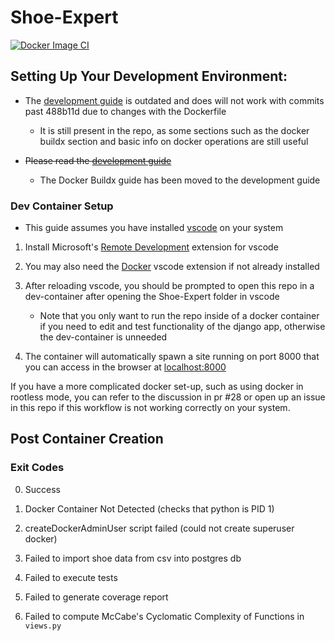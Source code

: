 # Shoe-Expert

[![Docker Image CI](https://github.com/ChicoState/Shoe-Expert/actions/workflows/docker-image.yml/badge.svg)](https://github.com/ChicoState/Shoe-Expert/actions/workflows/docker-image.yml)

## Setting Up Your Development Environment:

- The [development guide](docs/DEVELOPMENT.md) is outdated and does will not work with commits past 488b11d due to changes with the Dockerfile

    - It is still present in the repo, as some sections such as the docker buildx section and basic info on docker operations are still useful

- ~~Please read the [development guide](docs/DEVELOPMENT.md)~~
    - The Docker Buildx guide has been moved to the development guide

### Dev Container Setup

- This guide assumes you have installed [vscode](https://code.visualstudio.com/) on your system

1. Install Microsoft's [Remote Development](https://marketplace.visualstudio.com/items?itemName=ms-vscode-remote.vscode-remote-extensionpack) extension for vscode

2. You may also need the [Docker](https://marketplace.visualstudio.com/items?itemName=ms-azuretools.vscode-docker) vscode extension if not already installed

3. After reloading vscode, you should be prompted to open this repo in a dev-container after opening the Shoe-Expert folder in vscode

    - Note that you only want to run the repo inside of a docker container if you need to edit and test functionality of the django app, otherwise the dev-container is unneeded

4. The container will automatically spawn a site running on port 8000 that you can access in the browser at [localhost:8000](http://127.0.0.1:8000)

If you have a more complicated docker set-up, such as using docker in rootless mode, you can refer to the discussion in pr #28 or open up an issue in this repo if this workflow is not working correctly on your system.

## Post Container Creation

### Exit Codes

0. Success

1. Docker Container Not Detected (checks that python is PID 1)

2. createDockerAdminUser script failed (could not create superuser docker)

3. Failed to import shoe data from csv into postgres db

4. Failed to execute tests

5. Failed to generate coverage report

6. Failed to compute McCabe's Cyclomatic Complexity of Functions in `views.py`
